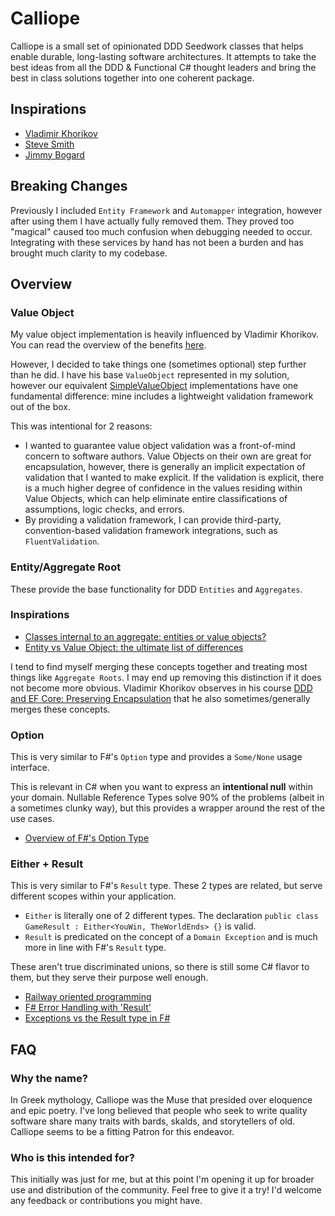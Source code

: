 # Calliope

Calliope is a small set of opinionated DDD Seedwork classes that helps enable durable, long-lasting software architectures.  It attempts to take the best ideas from all the DDD & Functional C# thought leaders and bring the best in class solutions together into one coherent package.

## Inspirations

* [Vladimir Khorikov](https://enterprisecraftsmanship.com/)
* [Steve Smith](https://ardalis.com/)
* [Jimmy Bogard](https://jimmybogard.com/)

## Breaking Changes

Previously I included `Entity Framework` and `Automapper` integration, however after using them I have actually fully removed them.  They proved too "magical" caused too much confusion when debugging needed to occur.  Integrating with these services by hand has not been a burden and has brought much clarity to my codebase.

## Overview

### Value Object

My value object implementation is heavily influenced by Vladimir Khorikov.  You can read the overview of the benefits [here](https://enterprisecraftsmanship.com/posts/value-object-better-implementation/).

However, I decided to take things one (sometimes optional) step further than he did.  I have his base `ValueObject` represented in my solution, however our equivalent [SimpleValueObject](https://github.com/vkhorikov/CSharpFunctionalExtensions/blob/master/CSharpFunctionalExtensions/ValueObject/SimpleValueObject.cs) implementations have one fundamental difference: mine includes a lightweight validation framework out of the box.

This was intentional for 2 reasons:

- I wanted to guarantee value object validation was a front-of-mind concern to software authors.  Value Objects on their own are great for encapsulation, however, there is generally an implicit expectation of validation that I wanted to make explicit.  If the validation is explicit, there is a much higher degree of confidence in the values residing within Value Objects, which can help eliminate entire classifications of assumptions, logic checks, and errors.
- By providing a validation framework, I can provide third-party, convention-based validation framework integrations, such as `FluentValidation`.

### Entity/Aggregate Root

These provide the base functionality for DDD `Entities` and `Aggregates`.  

### Inspirations

- [Classes internal to an aggregate: entities or value objects?](https://enterprisecraftsmanship.com/posts/classes-internal-to-an-aggregate-entities-or-value-objects/)
- [Entity vs Value Object: the ultimate list of differences](https://enterprisecraftsmanship.com/posts/entity-vs-value-object-the-ultimate-list-of-differences/)

I tend to find myself merging these concepts together and treating most things like `Aggregate Roots`.  I may end up removing this distinction if it does not become more obvious.  Vladimir Khorikov observes in his course [DDD and EF Core: Preserving Encapsulation](https://app.pluralsight.com/library/courses/ddd-ef-core-preserving-encapsulation/table-of-contents) that he also sometimes/generally merges these concepts.

### Option

This is very similar to F#'s `Option` type and provides a `Some/None` usage interface.

This is relevant in C# when you want to express an **intentional null** within your domain. Nullable Reference Types solve 90% of the problems (albeit in a sometimes clunky way), but this provides a wrapper around the rest of the use cases.

- [Overview of F#'s Option Type](https://fsharpforfunandprofit.com/posts/the-option-type/)

### Either + Result

This is very similar to F#'s `Result` type.  These 2 types are related, but serve different scopes within your application.

- `Either` is literally one of 2 different types.  The declaration `public class GameResult : Either<YouWin, TheWorldEnds> {}` is valid.
- `Result` is predicated on the concept of a `Domain Exception` and is much more in line with F#'s `Result` type.  

These aren't true discriminated unions, so there is still some C# flavor to them, but they serve their purpose well enough.

- [Railway oriented programming](https://fsharpforfunandprofit.com/posts/recipe-part2/)
- [F# Error Handling with 'Result'](https://dev.to/jhewlett/f-error-handling-with-result-35mi)
- [Exceptions vs the Result type in F#](https://danielwertheim.se/exceptions-vs-the-result-type-in-fsharp/)

## FAQ

### Why the name?

In Greek mythology, Calliope was the Muse that presided over eloquence and epic poetry.  I've long believed that people who seek to write quality software share many traits with bards, skalds, and storytellers of old.  Calliope seems to be a fitting Patron for this endeavor.

### Who is this intended for?

This initially was just for me, but at this point I'm opening it up for broader use and distribution of the community.  Feel free to give it a try!  I'd welcome any feedback or contributions you might have.